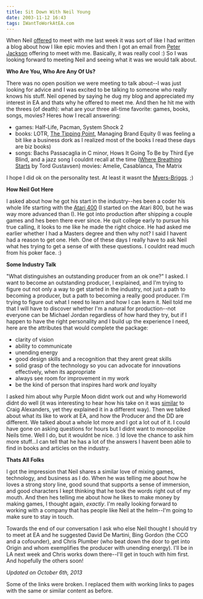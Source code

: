 ```yaml
---
title: Sit Down With Neil Young
date: 2003-11-12 16:43
tags: IWantToWorkAtEA.com
---
```

When Neil [offered][1] to meet with me last week it was sort of like I had written a blog about how I like epic movies and then I got an email from [Peter Jackson][2] offering to meet with me. Basically, it was really cool :) So I was looking forward to meeting Neil and seeing what it was we would talk about.

**Who Are You, Who Are Any Of Us?**

There was no open position we were meeting to talk about--I was just looking for advice and I was excited to be talking to someone who really knows his stuff. Neil opened by saying he dug my blog and appreciated my interest in EA and thats why he offered to meet me. And then he hit me with the threes (of death): what are your three all-time favorite: games, books, songs, movies? Heres how I recall answering:

* games: Half-Life, Pacman, System Shock 2
* books: LOTR, [The Tipping Point][3], Managing Brand Equity (I was feeling a bit like a business dork as I realized most of the books I read these days are biz books)
* songs: Bachs Passacaglia in C minor, Hows It Going To Be by Third Eye Blind, and a jazz song I couldnt recall at the time ([Where Breathing Starts][4] by Tord Gustavsen)
movies: Amelie, Casablanca, The Matrix

I hope I did ok on the personality test. At least it wasnt the [Myers-Briggs][5]. ;)

**How Neil Got Here**

I asked about how he got his start in the industry--hes been a coder his whole life starting with the [Atari 400][6] (I started on the Atari 800, but he was way more advanced than I). He got into production after shipping a couple games and hes been there ever since. He quit college early to pursue his true calling, it looks to me like he made the right choice. He had asked me earlier whether I had a Masters degree and then why not? I said I havent had a reason to get one. Heh. One of these days I really have to ask Neil what hes trying to get a sense of with these questions. I couldnt read much from his poker face. :)

**Some Industry Talk**

"What distinguishes an outstanding producer from an ok one?" I asked. I want to become an outstanding producer, I explained, and I'm trying to figure out not only a way to get started in the industry, not just a path to becoming a producer, but a path to becoming a really good producer. I'm trying to figure out what I need to learn and how I can learn it. Neil told me that I will have to discover whether I'm a natural for production--not everyone can be Michael Jordan regardless of how hard they try, but if I happen to have the right personality and I build up the experience I need, here are the attributes that would complete the package:

* clarity of vision
* ability to communicate
* unending energy
* good design skills and a recognition that they arent great skills
* solid grasp of the technology so you can advocate for innovations effectively, when its appropriate
* always see room for improvement in my work
* be the kind of person that inspires hard work *and* loyalty

I asked him about why Purple Moon didnt work out and why Homeworld didnt do well (it was interesting to hear how his take on it was [similar][7] to Craig Alexanders, yet they explained it in a different way). Then we talked about what its like to work at EA, and how the Producer and the DD are different. We talked about a whole lot more and I got a lot out of it. I could have gone on asking questions for hours but I didnt want to monopolize Neils time. Well I do, but it wouldnt be nice. :) Id love the chance to ask him more stuff...I can tell that he has a lot of the answers I havent been able to find in books and articles on the industry.

**Thats All Folks**

I got the impression that Neil shares a similar love of mixing games, technology, and business as I do. When he was telling me about how he loves a strong story line, good sound that supports a sense of immersion, and good characters I kept thinking that he took the words right out of my mouth. And then hes telling me about how he likes to make money by making games, I thought again, *exactly*. I'm really looking forward to working with a company that has people like Neil at the helm--I'm going to make sure to stay in touch.

Towards the end of our conversation I ask who else Neil thought I should try to meet at EA and he suggested David De Martini, Bing Gordon (the CCO and a cofounder), and Chris Plumber (who beat down the door to get into Origin and whom exemplifies the producer with unending energy). I'll be in LA next week and Chris works down there--I'll get in touch with him first. And hopefully the others soon!

*Updated on October 6th, 2013*

Some of the links were broken. I replaced them with working links to pages with the same or similar content as before.

 [1]: /an-email-from-neil-young.html
 [2]: http://www.imdb.com/name/nm0001392/
 [3]: http://www.amazon.com/exec/obidos/tg/detail/-/0316346624/qid=1068684670/sr=8-1/ref=sr_8_1/104-7998853-1870303?v=glance&amp;n=507846
 [4]: http://www.amazon.com/exec/obidos/tg/detail/-/B00008G997/qid=1068684733/sr=8-1/ref=sr_8_1/104-7998853-1870303?v=glance&amp;s=music&amp;n=507846
 [5]: http://www.myersbriggs.org/
 [6]: http://oldcomputers.net/atari400.html
 [7]: /on-the-phone-with-craig-alexander.html

